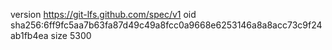version https://git-lfs.github.com/spec/v1
oid sha256:6ff9fc5aa7b63fa87d49c49a8fcc0a9668e6253146a8a8acc73c9f24ab1fb4ea
size 5300
